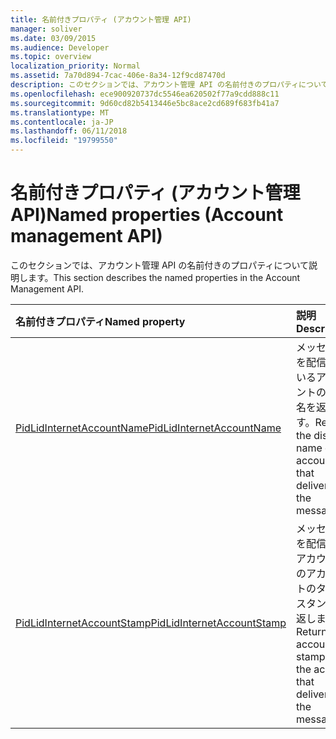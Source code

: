 ```yaml
---
title: 名前付きプロパティ (アカウント管理 API)
manager: soliver
ms.date: 03/09/2015
ms.audience: Developer
ms.topic: overview
localization_priority: Normal
ms.assetid: 7a70d894-7cac-406e-8a34-12f9cd87470d
description: このセクションでは、アカウント管理 API の名前付きのプロパティについて説明します。
ms.openlocfilehash: ece900920737dc5546ea620502f77a9cdd888c11
ms.sourcegitcommit: 9d60cd82b5413446e5bc8ace2cd689f683fb41a7
ms.translationtype: MT
ms.contentlocale: ja-JP
ms.lasthandoff: 06/11/2018
ms.locfileid: "19799550"
---
```

# <a name="named-properties-account-management-api"></a><span data-ttu-id="6800b-103">名前付きプロパティ (アカウント管理 API)</span><span class="sxs-lookup"><span data-stu-id="6800b-103">Named properties (Account management API)</span></span>

<span data-ttu-id="6800b-104">このセクションでは、アカウント管理 API の名前付きのプロパティについて説明します。</span><span class="sxs-lookup"><span data-stu-id="6800b-104">This section describes the named properties in the Account Management API.</span></span>
  
|<span data-ttu-id="6800b-105">**名前付きプロパティ**</span><span class="sxs-lookup"><span data-stu-id="6800b-105">**Named property**</span></span>|<span data-ttu-id="6800b-106">**説明**</span><span class="sxs-lookup"><span data-stu-id="6800b-106">**Description**</span></span>|
|:-----|:-----|
|[<span data-ttu-id="6800b-107">PidLidInternetAccountName</span><span class="sxs-lookup"><span data-stu-id="6800b-107">PidLidInternetAccountName</span></span>](pidlidinternetaccountname.md) <br/> |<span data-ttu-id="6800b-108">メッセージを配信しているアカウントの表示名を返します。</span><span class="sxs-lookup"><span data-stu-id="6800b-108">Returns the display name of the account that delivered the message.</span></span>  <br/> |
|[<span data-ttu-id="6800b-109">PidLidInternetAccountStamp</span><span class="sxs-lookup"><span data-stu-id="6800b-109">PidLidInternetAccountStamp</span></span>](pidlidinternetaccountstamp.md) <br/> |<span data-ttu-id="6800b-110">メッセージを配信するアカウントのアカウントのタイムスタンプを返します。</span><span class="sxs-lookup"><span data-stu-id="6800b-110">Returns the account stamp of the account that delivered the message.</span></span>  <br/> |
   

